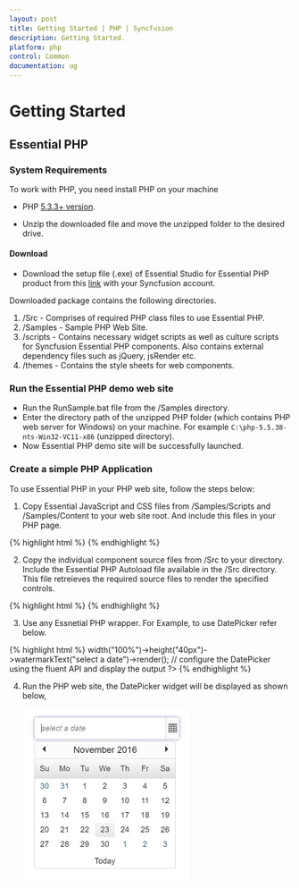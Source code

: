 ```yaml
---
layout: post
title: Getting Started | PHP | Syncfusion
description: Getting Started.
platform: php 
control: Common 
documentation: ug
---
```



# Getting Started

## Essential PHP 

### System Requirements

To work with PHP, you need install PHP on your machine

* PHP [5.3.3+ version](http://php.net/downloads.php).

* Unzip the downloaded file and move the unzipped folder to the desired drive.

#### Download

* Download the setup file (.exe) of Essential Studio for Essential PHP product from this [link](https://www.syncfusion.com/downloads/php) with your Syncfusion account.

Downloaded package contains the following directories.

1. /Src - Comprises of required PHP class files to use Essential PHP.
2. /Samples - Sample PHP Web Site.
3. /scripts - Contains necessary widget scripts as well as culture scripts for Syncfusion Essential PHP components. Also contains external dependency files such as jQuery, jsRender etc.
4. /themes - Contains the style sheets for web components.

### Run the Essential PHP demo web site

* Run the RunSample.bat file from the /Samples directory.
* Enter the directory path of the unzipped PHP folder (which contains PHP web server for Windows) on your machine. For example `C:\php-5.5.38-nts-Win32-VC11-x86` (unzipped directory).
* Now Essential PHP demo site will be successfully launched.

### Create a simple PHP Application

To use Essential PHP in your PHP web site, follow the steps below:

1. Copy Essential JavaScript and CSS files from /Samples/Scripts and /Samples/Content to your web site root. And include this files in your PHP page.

{% highlight html %}
    <head>
        <link rel="stylesheet" href="Content/ejthemes/bootstrap-theme/ej.web.all.min.css" />
		<script src="Scripts/jquery-3.0.0.min.js"></script> 
		<script src="Scripts/ej.web.all.min.js"> </script>
    </head>
{% endhighlight %}

2. Copy the individual component source files from /Src to your directory. Include the Essential PHP Autoload file available in the /Src directory. This file retreieves the required source files to render the specified controls.

{% highlight html %}
    <body>
        <?php require_once 'Src/AutoLoad.php'; ?>
        <!--Enter your code to render EJ controls -->
    </body>
{% endhighlight %}

3. Use any Essnetial PHP wrapper. For Example, to use DatePicker refer below.

{% highlight html %}
    <?php
    $date = new \EJ\DatePicker("datepicker"); // initialize a new instance of DatePicker with id
    echo $date->width("100%")->height("40px")->watermarkText("select a date")->render(); // configure the DatePicker using the fluent API and display the output
    ?>
{% endhighlight %}

4. Run the PHP web site, the DatePicker widget will be displayed as shown below,

   ![](/PHP/Getting-Started_images/Getteing-Started_img1.JPG)
